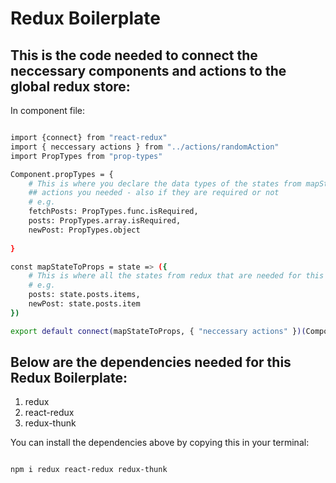 # Redux Boilerplate

## This is the code needed to connect the neccessary components and actions to the global redux store:

In component file:

```bash

import {connect} from "react-redux"
import { neccessary actions } from "../actions/randomAction"
import PropTypes from "prop-types"

Component.propTypes = {
    # This is where you declare the data types of the states from mapStateToProps and
    ## actions you needed - also if they are required or not
    # e.g.
    fetchPosts: PropTypes.func.isRequired,
    posts: PropTypes.array.isRequired,
    newPost: PropTypes.object
    
}

const mapStateToProps = state => ({
    # This is where all the states from redux that are needed for this component go
    # e.g.
    posts: state.posts.items,
    newPost: state.posts.item
})

export default connect(mapStateToProps, { "neccessary actions" })(Component)

```

## Below are the dependencies needed for this Redux Boilerplate:

1. redux
2. react-redux
3. redux-thunk

You can install the dependencies above by copying this in your terminal:

```bash

npm i redux react-redux redux-thunk

```